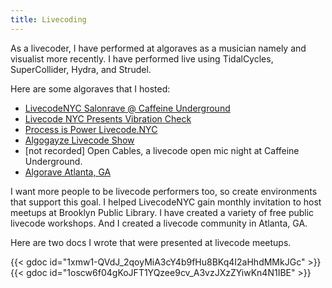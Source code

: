 ```yaml
---
title: Livecoding
---
```


As a livecoder, I have performed at algoraves as a musician namely and visualist more recently. I have performed live using TidalCycles, SuperCollider, Hydra, and Strudel. 

Here are some algoraves that I hosted:
  - [LivecodeNYC Salonrave @ Caffeine Underground](https://www.youtube.com/watch?v=SRX1xRuI-no)
  - [Livecode NYC Presents Vibration Check](https://www.youtube.com/watch?v=vbz2SjlaV5s)
  - [Process is Power Livecode.NYC](https://www.youtube.com/watch?v=V6QsXvUIJWk)
  - [Algogayze Livecode Show](https://www.youtube.com/watch?v=q5W9w2vR-z8)
  - [not recorded] Open Cables, a livecode open mic night at Caffeine Underground.
  - [Algorave Atlanta, GA](https://data-dancers.github.io/algoraving/)   


I want more people to be livecode performers too, so create environments that support this goal. I helped LivecodeNYC gain monthly invitation to host meetups at Brooklyn Public Library. I have created a variety of free public livecode workshops. And I created a livecode community in Atlanta, GA. 

Here are two docs I wrote that were presented at livecode meetups.

{{< gdoc id="1xmw1-QVdJ_2qoyMiA3cY4b9fHu8BKq4I2aHhdMMkJGc" >}}
{{< gdoc id="1oscw6f04gKoJFT1YQzee9cv_A3vzJXzZYiwKn4N1IBE" >}}